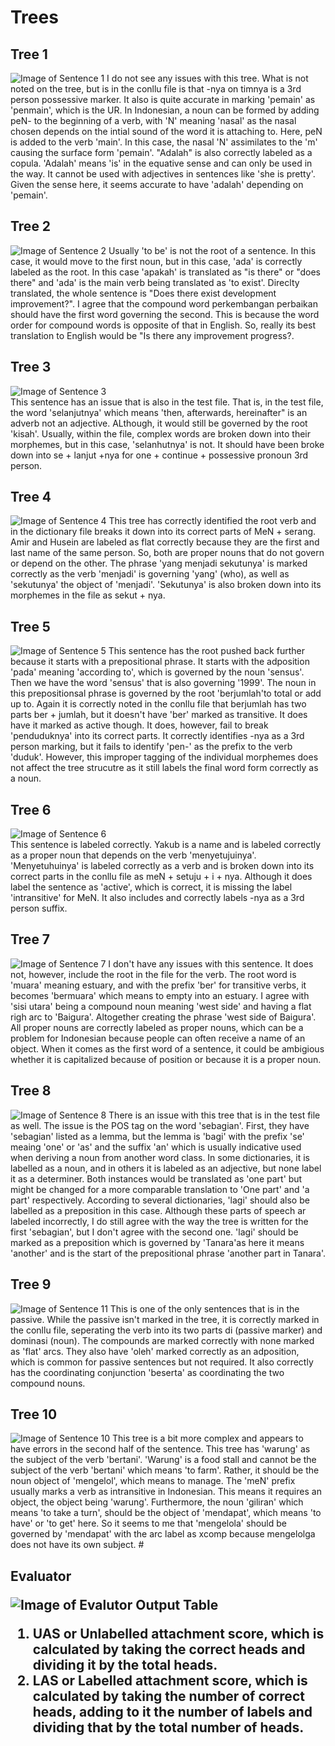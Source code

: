 # <h1> Trees 
  ## Tree 1
  ![Image of Sentence 1](https://github.com/sadiphil/Pictures/blob/main/Sentence1.JPG)
I do not see any issues with this tree. What is not noted on the tree, but is in the conllu file is that -nya on timnya is a 3rd person possessive marker. It also is quite accurate in marking 'pemain' as 'penmain', which is the UR. In Indonesian, a noun can be formed by adding peN- to the beginning of a verb, with 'N' meaning 'nasal' as the nasal chosen depends on the intial sound of the word it is attaching to. Here, peN is added to the verb 'main'. In this case, the nasal 'N' assimilates to the 'm' causing the surface form 'pemain'. "Adalah" is also correctly labeled as a copula. 'Adalah' means 'is' in the equative sense and can only be used in the way. It cannot be used with adjectives in sentences like 'she is pretty'. Given the sense here, it seems accurate to have 'adalah' depending on 'pemain'. 
  
  ## Tree 2
  ![Image of Sentence 2](https://github.com/sadiphil/Pictures/blob/main/Sentence2.JPG)
  Usually 'to be' is not the root of a sentence. In this case, it would move to the first noun, but in this case, 'ada' is correctly labeled as the root. In this case 'apakah' is translated as "is there" or "does there" and 'ada' is the main verb being translated as 'to exist'. Direclty translated, the whole sentence is "Does there exist development improvement?". I agree that the compound word perkembangan perbaikan should have the first word governing the second. This is because the word order for compound words is opposite of that in English. So, really its best translation to English would be "Is there any improvement progress?. 
  ## Tree 3
  ![Image of Sentence 3](https://github.com/sadiphil/Pictures/blob/main/Sentence3.JPG)   
This sentence has an issue that is also in the test file. That is, in the test file, the word 'selanjutnya' which means 'then, afterwards, hereinafter" is an adverb not an adjective. ALthough, it would still be governed by the root 'kisah'. Usually, within the file, complex words are broken down into their morphemes, but in this case, 'selanhutnya' is not. It should have been broke down into se + lanjut +nya for one + continue + possessive pronoun 3rd person.
  ## Tree 4
  ![Image of Sentence 4](https://github.com/sadiphil/Pictures/blob/main/Sentence4.JPG)
  This tree has correctly identified the root verb and in the dictionary file breaks it down into its correct parts of MeN + serang. Amir and Husein are labeled as flat correctly because they are the first and last name of the same person. So, both are proper nouns that do not govern or depend on the other. The phrase 'yang menjadi sekutunya' is marked correctly as the verb 'menjadi' is governing 'yang' (who), as well as 'sekutunya' the object of 'menjadi'. 'Sekutunya' is also broken down into its morphemes in the file as sekut + nya.
  ## Tree 5
  ![Image of Sentence 5](https://github.com/sadiphil/Pictures/blob/main/Sentence5.JPG)
  This sentence has the root pushed back further because it starts with a prepositional phrase. It starts with the adposition 'pada' meaning 'according to', which is governed by the noun 'sensus'. Then we have the word 'sensus' that is also governing '1999'. The noun in this prepositionsal phrase is governed by the root 'berjumlah'to total or add up to. Again it is correctly noted in the conllu file that berjumlah has two parts ber + jumlah, but it doesn't have 'ber' marked as transitive. It does have it marked as active though. It does, however, fail to break 'penduduknya' into its correct parts. It correctly identifies -nya as a 3rd person marking, but it fails to identify 'pen-' as the prefix to the verb 'duduk'. However, this improper tagging of the individual morphemes does not affect the tree strucutre as it still labels the final word form correctly as a noun. 
 ## Tree 6
  ![Image of Sentence 6](https://github.com/sadiphil/Pictures/blob/main/Sentence6.JPG)     
  This sentence is labeled correctly. Yakub is a name and is labeled correctly as a proper noun that depends on the verb 'menyetujuinya'. 'Menyetuhuinya' is labeled correctly as a verb and is broken down into its correct parts in the conllu file as meN + setuju + i + nya. Although it does label the sentence as 'active', which is correct, it is missing the label 'intransitive' for MeN. It also includes and correctly labels -nya as a 3rd person suffix. 
 ## Tree 7
  ![Image of Sentence 7](https://github.com/sadiphil/Pictures/blob/main/Sentence7.JPG)
  I don't have any issues with this sentence. It does not, however, include the root in the file for the verb. The root word is 'muara' meaning estuary, and with the prefix 'ber' for transitive verbs, it becomes 'bermuara' which means to empty into an estuary. I agree with 'sisi utara' being a compound noun meaning 'west side' and having a flat righ arc to 'Baigura'. Altogether creating the phrase 'west side of Baigura'. All proper nouns are correctly labeled as proper nouns, which can be a problem for Indonesian because people can often receive a name of an object. When it comes as the first word of a sentence, it could be ambigious whether it is capitalized because of position or because it is a proper noun.
 ## Tree 8
  ![Image of Sentence 8](https://github.com/sadiphil/Pictures/blob/main/Sentence8.JPG)
  There is an issue with this tree that is in the test file as well. The issue is the POS tag on the word 'sebagian'. First, they have 'sebagian' listed as a lemma, but the lemma is 'bagi' with the prefix 'se' meaing 'one' or 'as' and the suffix 'an' which is usually indicative used when deriving a noun from another word class. In some dictionaries, it is labelled as a noun, and in others it is labeled as an adjective, but none label it as a determiner. Both instances would be translated as 'one part' but might be changed for a more comparable translation to 'One part' and 'a part' respectively. According to several dictionaries, 'lagi' should also be labelled as a preposition in this case. Although these parts of speech ar labeled incorrectly, I do still agree with the way the tree is written for the first 'sebagian', but I don't agree with the second one. 'lagi' should be marked as a preposition which is governed by 'Tanara'as here it means 'another' and is the start of the prepositional phrase 'another part in Tanara'.
  ## Tree 9
  ![Image of Sentence 11](https://github.com/sadiphil/Pictures/blob/main/Sentence11.JPG)
This is one of the only sentences that is in the passive. While the passive isn't marked in the tree, it is correctly marked in the conllu file, seperating the verb into its two parts di (passive marker) and dominasi (noun). The compounds are marked correctly with none marked as 'flat' arcs. They also have 'oleh' marked correctly as an adposition, which is common for passive sentences but not required. It also correctly has the coordinating conjunction 'beserta' as coordinating the two compound nouns.   
  ## Tree 10
  ![Image of Sentence 10](https://github.com/sadiphil/Pictures/blob/main/Sentence10.JPG)
  This tree is a bit more complex and appears to have errors in the second half of the sentence. This tree has 'warung' as the subject of the verb 'bertani'. 'Warung' is a food stall and cannot be the subject of the verb 'bertani' which means 'to farm'. Rather, it should be the noun object of 'mengelol', which means to manage. The 'meN' prefix usually marks a verb as intransitive in Indonesian. This means it requires an object, the object being 'warung'. Furthermore, the noun 'giliran' which means 'to take a turn', should be the object of 'mendapat', which means 'to have' or 'to get' here. So it seems to me that 'mengelola' should be governed by 'mendapat' with the arc label as xcomp because mengelolga does not have its own subject. 
  #<h2> Evaluator
  
  ![Image of Evalutor Output Table](https://github.com/sadiphil/Pictures/blob/main/Evaluator.JPG)
  
  1. UAS or Unlabelled attachment score, which is calculated by taking the correct heads and dividing it by the total heads.
  1. LAS or Labelled attachment score, which is calculated by taking the number of correct heads, adding to it the number of labels and dividing that by the total number of heads. 
  

